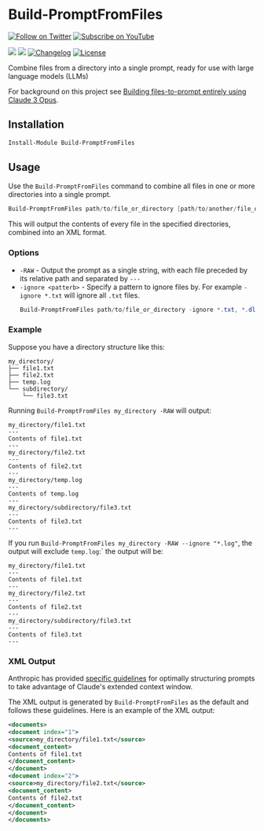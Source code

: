 # Build-PromptFromFiles
[![Follow on Twitter](https://img.shields.io/twitter/follow/dfinke.svg?style=social&label=Follow%20%40dfinke)](https://twitter.com/dfinke)
[![Subscribe on YouTube](https://img.shields.io/youtube/channel/subscribers/UCP47ZkO5EDkoI2sr-3P4ShQ
)](https://youtube.com/@dougfinke/)

[![](https://img.shields.io/powershellgallery/v/BuildPromptFromFiles.svg)](https://www.powershellgallery.com/packages/BuildPromptFromFiles)
[![](https://img.shields.io/powershellgallery/dt/BuildPromptFromFiles.svg)](https://www.powershellgallery.com/packages/BuildPromptFromFiles)
[![Changelog](https://img.shields.io/github/v/release/dfinke/Build-PromptFromFiles?include_prereleases&label=changelog)](https://github.com/dfinke/Build-PromptFromFiles/releases)
[![License](https://img.shields.io/badge/license-Apache%202.0-blue.svg)](https://github.com/dfinke/Build-PromptFromFiles/blob/master/LICENSE)

Combine files from a directory into a single prompt, ready for use with large language models (LLMs)

For background on this project see [Building files-to-prompt entirely using Claude 3 Opus](https://simonwillison.net/2024/Apr/8/files-to-prompt/).

## Installation

```powershell
Install-Module Build-PromptFromFiles
```

## Usage

Use the `Build-PromptFromFiles` command to combine all files in one or more directories into a single prompt.

```powershell
Build-PromptFromFiles path/to/file_or_directory [path/to/another/file_or_directory ...]
```

This will output the contents of every file in the specified directories, combined into an XML format.

### Options

- `-RAW` - Output the prompt as a single string, with each file preceded by its relative path and separated by `---`
- `-ignore <patterb>` - Specify a pattern to ignore files by. For example `-ignore *.txt` will ignore all `.txt` files.
    ```powershell
    Build-PromptFromFiles path/to/file_or_directory -ignore *.txt, *.dll
    ```

### Example

Suppose you have a directory structure like this:

```plaintext
my_directory/
├── file1.txt
├── file2.txt
├── temp.log
└── subdirectory/
    └── file3.txt
```

Running `Build-PromptFromFiles my_directory -RAW` will output:

```plaintext
my_directory/file1.txt
---
Contents of file1.txt
---
my_directory/file2.txt
---
Contents of file2.txt
---
my_directory/temp.log
---
Contents of temp.log
---
my_directory/subdirectory/file3.txt
---
Contents of file3.txt
---
```

If you run `Build-PromptFromFiles my_directory -RAW --ignore "*.log"`, the output will exclude `temp.log`:` the output will be:

```plaintext
my_directory/file1.txt
---
Contents of file1.txt
---
my_directory/file2.txt
---
Contents of file2.txt
---
my_directory/subdirectory/file3.txt
---
Contents of file3.txt
---
```

### XML Output

Anthropic has provided [specific guidelines](https://docs.anthropic.com/claude/docs/long-context-window-tips) for optimally structuring prompts to take advantage of Claude's extended context window.

The XML output is generated by `Build-PromptFromFiles` as the default and follows these guidelines. Here is an example of the XML output:

```xml
<documents>
<document index="1">
<source>my_directory/file1.txt</source>
<document_content>
Contents of file1.txt
</document_content>
</document>
<document index="2">
<source>my_directory/file2.txt</source>
<document_content>
Contents of file2.txt
</document_content>
</document>
</documents>
```